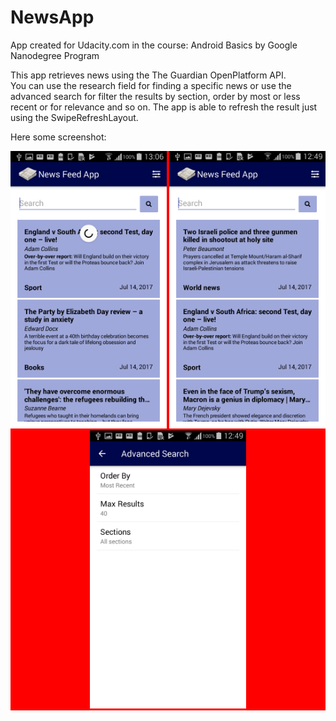 # NewsApp
App created for Udacity.com in the course: Android Basics by Google Nanodegree Program

This app retrieves news using the The Guardian OpenPlatform API.<br>
You can use the research field for finding a specific news or use the advanced search for filter the results by section, order by most or less recent or for relevance and so on.
The app is able to refresh the result just using the SwipeRefreshLayout.

Here some screenshot:
<p align="center" style="background-color:red;">
  <img src="Screenshot_2017-07-14-13-06-24.png" width="250"/>
  <img src="Screenshot_2017-07-14-12-49-22.png" width="250"/>
  <img src="Screenshot_2017-07-14-12-49-45.png" width="250"/>
</p>
